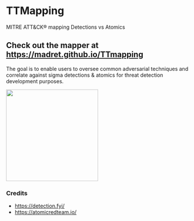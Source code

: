 # TTMapping
MITRE ATT&CK® mapping Detections vs Atomics

## Check out the mapper at https://madret.github.io/TTmapping
The goal is to enable users to oversee common adversarial techniques and correlate against sigma detections & atomics for threat detection development purposes.

<img src="https://github.com/madret/TTmapping/assets/56820649/2c77840a-bb02-4e24-a1ee-2c9dfc5bfea5" width="250">

### Credits
- https://detection.fyi/
- https://atomicredteam.io/
